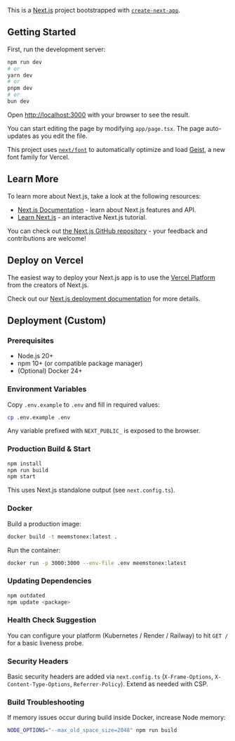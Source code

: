 This is a [Next.js](https://nextjs.org) project bootstrapped with [`create-next-app`](https://nextjs.org/docs/app/api-reference/cli/create-next-app).

## Getting Started

First, run the development server:

```bash
npm run dev
# or
yarn dev
# or
pnpm dev
# or
bun dev
```

Open [http://localhost:3000](http://localhost:3000) with your browser to see the result.

You can start editing the page by modifying `app/page.tsx`. The page auto-updates as you edit the file.

This project uses [`next/font`](https://nextjs.org/docs/app/building-your-application/optimizing/fonts) to automatically optimize and load [Geist](https://vercel.com/font), a new font family for Vercel.

## Learn More

To learn more about Next.js, take a look at the following resources:

- [Next.js Documentation](https://nextjs.org/docs) - learn about Next.js features and API.
- [Learn Next.js](https://nextjs.org/learn) - an interactive Next.js tutorial.

You can check out [the Next.js GitHub repository](https://github.com/vercel/next.js) - your feedback and contributions are welcome!

## Deploy on Vercel

The easiest way to deploy your Next.js app is to use the [Vercel Platform](https://vercel.com/new?utm_medium=default-template&filter=next.js&utm_source=create-next-app&utm_campaign=create-next-app-readme) from the creators of Next.js.

Check out our [Next.js deployment documentation](https://nextjs.org/docs/app/building-your-application/deploying) for more details.

## Deployment (Custom)

### Prerequisites
* Node.js 20+
* npm 10+ (or compatible package manager)
* (Optional) Docker 24+

### Environment Variables
Copy `.env.example` to `.env` and fill in required values:

```bash
cp .env.example .env
```

Any variable prefixed with `NEXT_PUBLIC_` is exposed to the browser.

### Production Build & Start
```bash
npm install
npm run build
npm start
```
This uses Next.js standalone output (see `next.config.ts`).

### Docker
Build a production image:
```bash
docker build -t meemstonex:latest .
```
Run the container:
```bash
docker run -p 3000:3000 --env-file .env meemstonex:latest
```

### Updating Dependencies
```bash
npm outdated
npm update <package>
```

### Health Check Suggestion
You can configure your platform (Kubernetes / Render / Railway) to hit `GET /` for a basic liveness probe.

### Security Headers
Basic security headers are added via `next.config.ts` (`X-Frame-Options`, `X-Content-Type-Options`, `Referrer-Policy`). Extend as needed with CSP.

### Build Troubleshooting
If memory issues occur during build inside Docker, increase Node memory:
```bash
NODE_OPTIONS="--max_old_space_size=2048" npm run build
```
